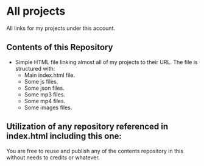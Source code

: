 # All projects
All links for my projects under this account.

## Contents of this Repository

- Simple HTML file linking almost all of my projects to their URL. The file is structured with:
  - Main index.html file.
  - Some js files.
  - Some json files.
  - Some mp3 files.
  - Some mp4 files.
  - Some images files.

## Utilization of any repository referenced in index.html including this one:
You are free to reuse and publish any of the contents repository in this without needs to credits or whatever.
